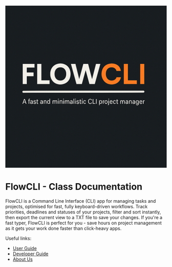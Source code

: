 ![FlowCLI Cover](images/logos/FlowCLI-Cover-Image.png)

# FlowCLI - Class Documentation

FlowCLI is a Command Line Interface (CLI) app for managing tasks and projects, optimised for fast, fully keyboard-driven workflows. Track priorities, deadlines and statuses of your projects, filter and sort instantly, then export the current view to a TXT file to save your changes. If you're a fast typer, FlowCLI is perfect for you - save hours on project management as it gets your work done faster than click-heavy apps.

Useful links:

- [User Guide](UserGuide.md)
- [Developer Guide](DeveloperGuide.md)
- [About Us](AboutUs.md)
